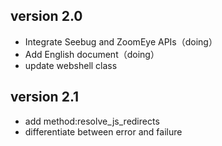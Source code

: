 
version 2.0
---------------
* Integrate Seebug and ZoomEye APIs（doing）
* Add English document（doing）
* update webshell class


version 2.1
--------------
* add method:resolve_js_redirects
* differentiate between error and failure
